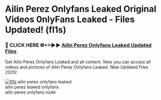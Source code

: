 # Ailin Perez Onlyfans Leaked Original Videos 0nlyFans Leaked - Files Updated! (fl1s)

<h3>🔴 CLICK HERE 🌐==►► <a href="https://tinyurl.com/brd5kh86" rel="nofollow">Ailin Perez Onlyfans Leaked Updated Files</a></h3>

Get Ailin Perez Onlyfans Leaked and all content. Now you can access all videos and pictures of Ailin Perez Onlyfans Leaked. New Updated Files 2025!

[![fl1s](https://i.imgur.com/K7sEzmb.gif)](https://tinyurl.com/brd5kh86)
ailin perez onlyfans leaked<br>
ailin perez leaked onlyfans<br>
ailin perez onlyfans nude